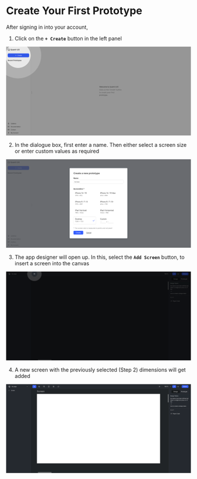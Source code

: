 # Create Your First Prototype

After signing in into your account,

1. Click on the **`+ Create`** button in the left panel

![create app button highlight](media/pictures/3-create-app-button.png)

2. In the dialogue box, first enter a name. Then either select a screen size or enter custom values as required

![create app dialogue](media/pictures/4-create-app-dialogue.png)

3. The app designer will open up. In this, select the **`Add Screen`** button, to insert a screen into the canvas

![add screen button highlight](media/pictures/5-add-screen-button.png)

4. A new screen with the previously selected (Step 2) dimensions will get added

![new screen in canvas](media/pictures/6-screen-added.png)
